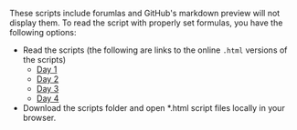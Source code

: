 These scripts include forumlas and GitHub's markdown preview will not display them. To read the script with properly set formulas, you have the following options:

* Read the scripts (the following are links to the online `.html` versions of the scripts)
    *  [Day 1](https://ctechfilmuniversity.github.io/workshop_matsha/docs/scripts/matsha_ws2021_01_script.html) 
    *  [Day 2](https://ctechfilmuniversity.github.io/workshop_matsha/docs/scripts/matsha_ws2021_03_script.html) 
    *  [Day 3](https://ctechfilmuniversity.github.io/workshop_matsha/docs/scripts/matsha_ws2021_04_script.html) 
    *  [Day 4](https://ctechfilmuniversity.github.io/workshop_matsha/docs/scripts/matsha_ws2021_04_script.html) 
* Download the scripts folder and open *.html script files locally in your browser.


